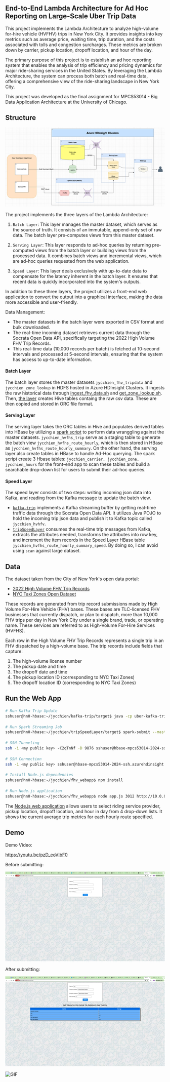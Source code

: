 ## End-to-End Lambda Architecture for Ad Hoc Reporting on Large-Scale Uber Trip Data


This project implements the Lambda Architecture to analyze high-volume for-hire vehicle (HVFHV) trips in New York City. It provides insights into key metrics such as average price, waiting time, trip duration, and the costs associated with tolls and congestion surcharges. These metrics are broken down by carrier, pickup location, dropoff location, and hour of the day.

The primary purpose of this project is to establish an ad hoc reporting system that enables the analysis of trip efficiency and pricing dynamics for major ride-sharing services in the United States. By leveraging the Lambda Architecture, the system can process both batch and real-time data, offering a comprehensive view of the ride-sharing landscape in New York City.

This project was developed as the final assignment for MPCS53014 - Big Data Application Architecture at the University of Chicago. 


## Structure
![Architecture](.images/architecture.jpg)

The project implements the three layers of the Lambda Architecture:

1. `Batch Layer`: This layer manages the master dataset, which serves as the source of truth. It consists of an immutable, append-only set of raw data. The batch layer pre-computes views from this master dataset.

2. `Serving Layer`: This layer responds to ad-hoc queries by returning pre-computed views from the batch layer or building views from the processed data. It combines batch views and incremental views, which are ad-hoc queries requested from the web application.

3. `Speed Layer`: This layer deals exclusively with up-to-date data to compensate for the latency inherent in the batch layer. It ensures that recent data is quickly incorporated into the system's outputs.

In addition to these three layers, the project utilizes a front-end web application to convert the output into a graphical interface, making the data more accessible and user-friendly.

Data Management:
- The master datasets in the batch layer were exported in CSV format and bulk downloaded.
- The real-time incoming dataset retrieves current data through the Socrata Open Data API, specifically targeting the 2022 High Volume FHV Trip Records.
- This real-time data (10,000 records per batch) is fetched at 10-second intervals and processed at 5-second intervals, ensuring that the system has access to up-to-date information.



#### Batch Layer

The batch layer stores the master datasets `jycchien_fhv_tripdata` and `jycchien_zone_lookup` in HDFS hosted in Azure HDInsight Clusters. 
It ingests the raw historical data through [ingest_fhv_data.sh](batch_layer/ingest_fhv_data.sh) and [get_zone_lookup.sh](batch_layer/get_zone_lookup.sh). Then, [the layer](batch_layer) creates Hive tables containg the raw csv data. These are then copied and stored in ORC file format.

#### Serving Layer

The serving layer takes the ORC tables in Hive and populates derived tables into HBase by utilizing a [spark script](serving_layer/hvfhs_route_hourly.scala) to perform data wranggling against the master datasets. `jycchien_hvfhs_trip` serve as a staging table to generate the batch view `jycchien_hvfhs_route_hourly`, which is then stored in HBase as `jycchien_hvfhs_route_hourly_summary`.
On the other hand, the serving layer also create tables in HBase to handle Ad-Hoc querying. The spark script create 3 Hbase tables: `jycchien_carrier, jycchien_zone, jycchien_hours` for the front-end app to scan these tables and build a searchable drop-down list for users to submit their ad-hoc queries. 

#### Speed Layer

The speed layer consists of two steps: writing incoming json data into Kafka, and reading from the Kafka message to update the batch view.

 - [`kafka-trip`](speed_layer/kafka-trip/src/main/java/org/example) implements a Kafka streaming buffer by getting real-time traffic data through the Socrata Open Data API. It utilizes Java POJO to hold the incoming trip json data and publish it to Kafka topic called `jycchien_hvhfv`.
 - [`tripSpeedLayer`](https://github.com/jycc-267/big-data-hvfhv-uber/tree/main/speed_layer/tripSpeedLayer/src/main/scala) consumes the real-time trip messages from Kafka, extracts the attributes needed, transforms the attributes into row key, and increment the item records in the Speed Layer HBase table `jycchien_hvfhs_route_hourly_summary_speed`. By doing so, I can avoid using `scan` against large dataset.

## Data

The dataset taken from the City of New York's open data portal:
- [2022 High Volume FHV Trip Records](https://data.cityofnewyork.us/Transportation/2022-High-Volume-FHV-Trip-Records/g6pj-fsah/about_data)
- [NYC Taxi Zones Open Dataset](https://d37ci6vzurychx.cloudfront.net/misc/taxi_zone_lookup.csv)

These records are generated from trip record submissions made by High Volume For-Hire Vehicle (FHV) bases. These bases are TLC-licensed FHV businesses that currently dispatch, or plan to dispatch, more than 10,000 FHV trips per day in New York City under a single brand, trade, or operating name. These services are referred to as High-Volume For-Hire Services (HVFHS).

Each row in the High Volume FHV Trip Records represents a single trip in an FHV dispatched by a high-volume base. The trip records include fields that capture:

1. The high-volume license number
2. The pickup date and time
3. The dropoff date and time
4. The pickup location ID (corresponding to NYC Taxi Zones)
5. The dropoff location ID (corresponding to NYC Taxi Zones)


## Run the Web App

```bash
# Run Kafka Trip Update
sshuser@hn0-hbase:~/jycchien/kafka-trip/target$ java -cp uber-kafka-trip-1.0-SNAPSHOT.jar org.example.TripUpdate $KAFKABROKERS

# Run Spark Streaming Job
sshuser@hn0-hbase:~/jycchien/tripSpeedLayer/target$ spark-submit --master local[2] --driver-java-options "-Dlog4j.configuration=file:///home/hadoop/ss.log4j.properties" --class StreamTrips uber-tripSpeedLayer-1.0-SNAPSHOT.jar $KAFKABROKERS

# SSH Tunneling
ssh -i <my public key> -C2qTnNf -D 9876 sshuser@hbase-mpcs53014-2024-ssh.azurehdinsight.net

# SSH Connection
ssh -i <my public key> sshuser@hbase-mpcs53014-2024-ssh.azurehdinsight.net

# Install Node.js dependencies
sshuser@hn0-hbase:~/jycchien/fhv_webapp$ npm install

# Run Node.js application
sshuser@hn0-hbase:~/jycchien/fhv_webapp$ node app.js 3012 http://10.0.0.26:8090 $KAFKABROKERS
```
The [Node.js web application](webapp) allows users to select riding service provider, pickup location, dropoff location, and hour in day from 4 drop-down lists. It shows the current average trip metrics for each hourly route specified.


## Demo

Demo Video: 

https://youtu.be/pzD_eoVlbF0

Before submitting:

![Before submit](.images/before-submit.jpg)

After submitting:

![After submit](.images/after-submit.jpg)

![GIF](.images/demo.gif)



